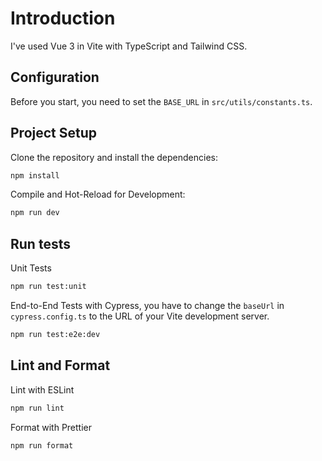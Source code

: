 # Introduction

I've used Vue 3 in Vite with TypeScript and Tailwind CSS.

## Configuration

Before you start, you need to set the `BASE_URL` in `src/utils/constants.ts`.

## Project Setup

Clone the repository and install the dependencies:

```sh
npm install
```

Compile and Hot-Reload for Development:

```sh
npm run dev
```

## Run tests

Unit Tests

```sh
npm run test:unit
```

End-to-End Tests with Cypress, you have to change the `baseUrl` in `cypress.config.ts` to the URL of your Vite development server.

```sh
npm run test:e2e:dev
```

## Lint and Format

Lint with ESLint

```sh
npm run lint
```

Format with Prettier

```sh
npm run format
```
